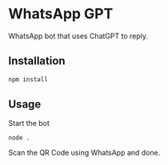 # WhatsApp GPT

WhatsApp bot that uses ChatGPT to reply.

## Installation

```bash
npm install
```

## Usage

Start the bot
```
node .
```

Scan the QR Code using WhatsApp and done.

